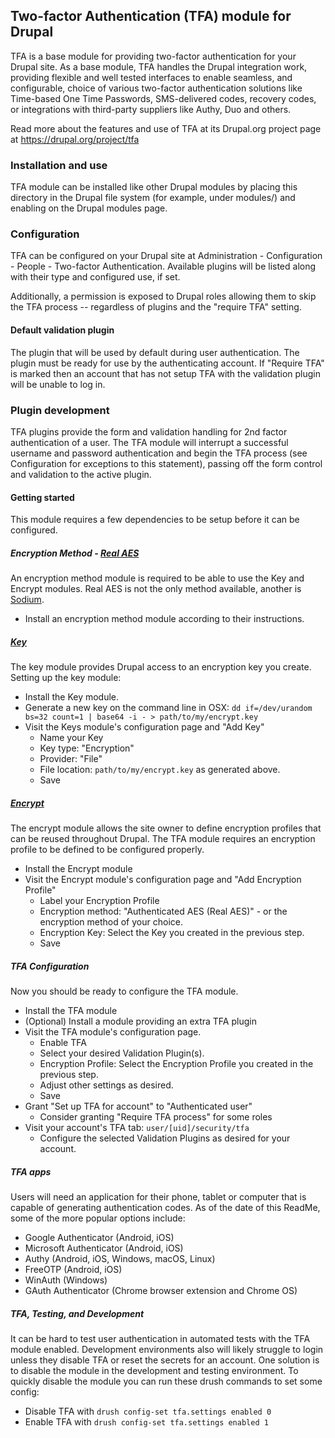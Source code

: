 ## Two-factor Authentication (TFA) module for Drupal

TFA is a base module for providing two-factor authentication for your Drupal
site. As a base module, TFA handles the Drupal integration work,
providing flexible and well tested interfaces to enable seamless, and
configurable, choice of various two-factor authentication solutions like
Time-based One Time Passwords, SMS-delivered codes, recovery codes, or
integrations with third-party suppliers like Authy, Duo and others.

Read more about the features and use of TFA at its Drupal.org project page at
https://drupal.org/project/tfa

### Installation and use

TFA module can be installed like other Drupal modules by placing this directory
in the Drupal file system (for example, under modules/) and enabling on
the Drupal modules page.

### Configuration

TFA can be configured on your Drupal site at Administration - Configuration -
People - Two-factor Authentication. Available plugins will be listed along with
their type and configured use, if set.

Additionally, a permission is exposed to Drupal roles allowing them to skip the
TFA process -- regardless of plugins and the "require TFA" setting.

#### Default validation plugin

The plugin that will be used by default during user authentication. The plugin
must be ready for use by the authenticating account. If "Require TFA" is marked
then an account that has not setup TFA with the validation plugin will be unable
to log in.

### Plugin development

TFA plugins provide the form and validation handling for 2nd factor
authentication of a user. The TFA module will interrupt a successful username
and password authentication and begin the TFA process (see Configuration for
exceptions to this statement), passing off the form control and validation to
the active plugin.

#### Getting started

This module requires a few dependencies to be setup before it can be configured.

##### Encryption Method - [Real AES](https://www.drupal.org/project/real_aes)

An encryption method module is required to be able to use the Key and Encrypt
modules. Real AES is not the only method available, another is [Sodium](https://www.drupal.org/project/sodium).

* Install an encryption method module according to their instructions.

##### [Key](https://www.drupal.org/project/key)

The key module provides Drupal access to an encryption key you create. Setting
up the key module:

* Install the Key module.
* Generate a new key on the command line in OSX:
    `dd if=/dev/urandom bs=32 count=1 | base64 -i - > path/to/my/encrypt.key`
* Visit the Keys module's configuration page and "Add Key"
    * Name your Key
    * Key type: "Encryption"
    * Provider: "File"
    * File location: `path/to/my/encrypt.key` as generated above.
    * Save

##### [Encrypt](https://www.drupal.org/project/encrypt)

The encrypt module allows the site owner to define encryption profiles that
can be reused throughout Drupal. The TFA module requires an encryption profile
to be defined to be configured properly.

* Install the Encrypt module
* Visit the Encrypt module's configuration page and "Add Encryption Profile"
    * Label your Encryption Profile
    * Encryption method: "Authenticated AES (Real AES)" - or the encryption
      method of your choice.
    * Encryption Key: Select the Key you created in the previous step.
    * Save

##### TFA Configuration

Now you should be ready to configure the TFA module.

* Install the TFA module
* (Optional) Install a module providing an extra TFA plugin
* Visit the TFA module's configuration page.
    * Enable TFA
    * Select your desired Validation Plugin(s).
    * Encryption Profile: Select the Encryption Profile you created in the
      previous step.
    * Adjust other settings as desired.
    * Save
* Grant "Set up TFA for account" to "Authenticated user"
    * Consider granting "Require TFA process" for some roles
* Visit your account's TFA tab: `user/[uid]/security/tfa`
    * Configure the selected Validation Plugins as desired for your account.

##### TFA apps
Users will need an application for their phone, tablet or computer that is
capable of generating authentication codes.  As of the date of this ReadMe,
some of the more popular options include:
  * Google Authenticator (Android, iOS)
  * Microsoft Authenticator (Android, iOS)
  * Authy (Android, iOS, Windows, macOS, Linux)
  * FreeOTP (Android, iOS)
  * WinAuth (Windows)
  * GAuth Authenticator (Chrome browser extension and Chrome OS)

##### TFA, Testing, and Development

It can be hard to test user authentication in automated tests with the TFA
module enabled. Development environments also will likely struggle to login
unless they disable TFA or reset the secrets for an account. One solution is
to disable the module in the development and testing environment. To quickly
disable the module you can run these drush commands to set some config:

* Disable TFA with `drush config-set tfa.settings enabled 0`
* Enable TFA with `drush config-set tfa.settings enabled 1`
